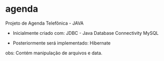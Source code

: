 # agenda

Projeto de Agenda Telefônica - JAVA

- Inicialmente criado com:
  JDBC - Java Database Connectivity
  MySQL
  
- Posteriormente será implementado:
  Hibernate

obs: Contém manipulação de arquivos e data.


